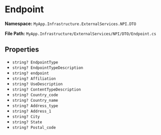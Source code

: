 # Endpoint

**Namespace:** `MyApp.Infrastructure.ExternalServices.NPI.DTO`

**File Path:** `MyApp.Infrastructure/ExternalServices/NPI/DTO/Endpoint.cs`

## Properties

- `string? EndpointType`
- `string? EndpointTypeDescription`
- `string? endpoint`
- `string? Affiliation`
- `string? UseDescription`
- `string? ContentTypeDescription`
- `string? Country_code`
- `string? Country_name`
- `string? Address_type`
- `string? Address_1`
- `string? City`
- `string? State`
- `string? Postal_code`

